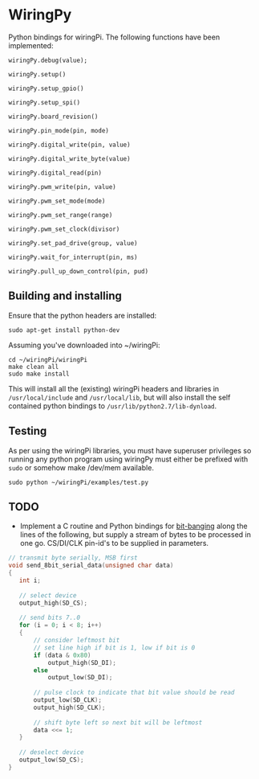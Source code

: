 WiringPy
========
Python bindings for wiringPi. The following functions have been implemented:

    wiringPy.debug(value);

    wiringPy.setup()
    
    wiringPy.setup_gpio()

    wiringPy.setup_spi()

    wiringPy.board_revision()

    wiringPy.pin_mode(pin, mode)

    wiringPy.digital_write(pin, value)
    
    wiringPy.digital_write_byte(value)

    wiringPy.digital_read(pin)

    wiringPy.pwm_write(pin, value)

    wiringPy.pwm_set_mode(mode)

    wiringPy.pwm_set_range(range)

    wiringPy.pwm_set_clock(divisor)

    wiringPy.set_pad_drive(group, value)

    wiringPy.wait_for_interrupt(pin, ms)

    wiringPy.pull_up_down_control(pin, pud)

Building and installing
-----------------------
Ensure that the python headers are installed:

    sudo apt-get install python-dev

Assuming you've downloaded into ~/wiringPi:

    cd ~/wiringPi/wiringPi
    make clean all
    sudo make install

This will install all the (existing) wiringPi headers and libraries in
`/usr/local/include` and `/usr/local/lib`, but will also install the
self contained python bindings to `/usr/lib/python2.7/lib-dynload`.

Testing
-------
As per using the wiringPi libraries, you must have superuser privileges
so running any python program using wiringPy must either be prefixed with
`sudo` or somehow make /dev/mem available.

    sudo python ~/wiringPi/examples/test.py

TODO
----
* Implement a C routine and Python bindings for 
  [bit-banging](https://en.wikipedia.org/wiki/Bit-banging)
  along the lines of the following, but supply a stream of 
  bytes to be processed in one go. CS/DI/CLK pin-id's to be
  supplied in parameters.

```C
// transmit byte serially, MSB first
void send_8bit_serial_data(unsigned char data)
{
   int i;
 
   // select device
   output_high(SD_CS);
 
   // send bits 7..0
   for (i = 0; i < 8; i++)
   {
       // consider leftmost bit
       // set line high if bit is 1, low if bit is 0
       if (data & 0x80)
           output_high(SD_DI);
       else
           output_low(SD_DI);
 
       // pulse clock to indicate that bit value should be read
       output_low(SD_CLK);
       output_high(SD_CLK);
 
       // shift byte left so next bit will be leftmost
       data <<= 1;
   }
 
   // deselect device
   output_low(SD_CS);
}
```
